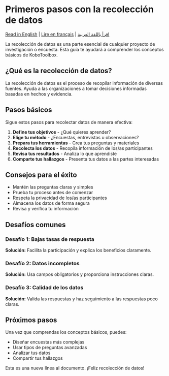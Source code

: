 # Primeros pasos con la recolección de datos
<a href="../test_simple.html">Read in English</a> | <a href="../fr/test_simple.html">Lire en français</a> | <a href="../ar/test_simple.html">اقرأ باللغة العربية</a>

La recolección de datos es una parte esencial de cualquier proyecto de investigación o encuesta. Esta guía te ayudará a comprender los conceptos básicos de KoboToolbox.

## ¿Qué es la recolección de datos?

La recolección de datos es el proceso de recopilar información de diversas fuentes. Ayuda a las organizaciones a tomar decisiones informadas basadas en hechos y evidencia.

## Pasos básicos

Sigue estos pasos para recolectar datos de manera efectiva:

1. **Define tus objetivos** - ¿Qué quieres aprender?
2. **Elige tu método** - ¿Encuestas, entrevistas u observaciones?
3. **Prepara tus herramientas** - Crea tus preguntas y materiales
4. **Recolecta los datos** - Recopila información de los/as participantes
5. **Revisa tus resultados** - Analiza lo que aprendiste
6. **Comparte tus hallazgos** - Presenta tus datos a las partes interesadas

## Consejos para el éxito

- Mantén las preguntas claras y simples
- Prueba tu proceso antes de comenzar
- Respeta la privacidad de los/as participantes
- Almacena los datos de forma segura
- Revisa y verifica tu información

## Desafíos comunes

### Desafío 1: Bajas tasas de respuesta
**Solución:** Facilita la participación y explica los beneficios claramente.

### Desafío 2: Datos incompletos
**Solución:** Usa campos obligatorios y proporciona instrucciones claras.

### Desafío 3: Calidad de los datos
**Solución:** Valida las respuestas y haz seguimiento a las respuestas poco claras.

## Próximos pasos

Una vez que comprendas los conceptos básicos, puedes:
- Diseñar encuestas más complejas
- Usar tipos de preguntas avanzadas
- Analizar tus datos
- Compartir tus hallazgos

Esta es una nueva línea al documento. ¡Feliz recolección de datos!